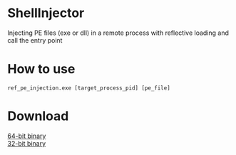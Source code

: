 # ShellInjector
Injecting PE files (exe or dll) in a remote process with reflective loading and call the entry point</br>

# How to use
`ref_pe_injection.exe [target_process_pid] [pe_file]`
# Download
[64-bit binary](https://github.com/d35ha/PEReflectiveInjection/raw/master/bins/ref_pe_injection64.exe)</br>
[32-bit binary](https://github.com/d35ha/PEReflectiveInjection/raw/master/bins/ref_pe_injection32.exe)</br>
